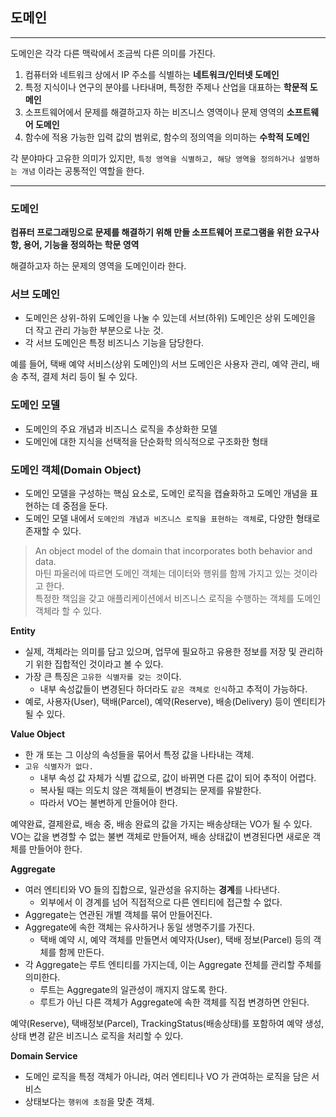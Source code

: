 ## 도메인

---

도메인은 각각 다른 맥락에서 조금씩 다른 의미를 가진다.

1. 컴퓨터와 네트워크 상에서 IP 주소를 식별하는 **네트워크/인터넷 도메인**
2. 특정 지식이나 연구의 분야를 나타내며, 특정한 주제나 산업을 대표하는 **학문적 도메인**
3. 소프트웨어에서 문제를 해결하고자 하는 비즈니스 영역이나 문제 영역의 **소프트웨어 도메인**
4. 함수에 적용 가능한 입력 값의 범위로, 함수의 정의역을 의미하는 **수학적 도메인**

각 분야마다 고유한 의미가 있지만, `특정 영역을 식별하고, 해당 영역을 정의하거나 설명하는 개념` 이라는 공통적인 역할을 한다.

---

### 도메인
**컴퓨터 프로그래밍으로 문제를 해결하기 위해 만들 소프트웨어 프로그램을 위한 요구사항, 용어, 기능을 정의하는 학문 영역**

해결하고자 하는 문제의 영역을 도메인이라 한다.

### 서브 도메인
- 도메인은 상위-하위 도메인을 나눌 수 있는데 서브(하위) 도메인은 상위 도메인을 더 작고 관리 가능한 부분으로 나눈 것.
- 각 서브 도메인은 특정 비즈니스 기능을 담당한다.

예를 들어, 택배 예약 서비스(상위 도메인)의 서브 도메인은 사용자 관리, 예약 관리, 배송 추적, 결제 처리 등이 될 수 있다.

### 도메인 모델
- 도메인의 주요 개념과 비즈니스 로직을 추상화한 모델
- 도메인에 대한 지식을 선택적을 단순화학 의식적으로 구조화한 형태

### 도메인 객체(Domain Object)
- 도메인 모델을 구성하는 핵심 요소로, 도메인 로직을 캡슐화하고 도메인 개념을 표현하는 데 중점을 둔다.
- 도메인 모델 내에서 `도메인의 개념과 비즈니스 로직을 표현하는 객체`로, 다양한 형태로 존재할 수 있다.
>An object model of the domain that incorporates both behavior and data.<br>
>마틴 파울러에 따르면 도메인 객체는 데이터와 행위를 함께 가지고 있는 것이라고 한다.<br>
>특정한 책임을 갖고 애플리케이션에서 비즈니스 로직을 수행하는 객체를 도메인 객체라 할 수 있다.

**Entity**
- 실제, 객체라는 의미를 담고 있으며, 업무에 필요하고 유용한 정보를 저장 및 관리하기 위한 집합적인 것이라고 볼 수 있다.
- 가장 큰 특징은 `고유한 식별자를 갖는 것`이다.
  - 내부 속성값들이 변경된다 하더라도 `같은 객체로 인식`하고 추적이 가능하다.
- 예로, 사용자(User), 택배(Parcel), 예약(Reserve), 배송(Delivery) 등이 엔티티가 될 수 있다.

**Value Object**
- 한 개 또는 그 이상의 속성들을 묶어서 특정 값을 나타내는 객체.
- `고유 식별자가 없다.`
  - 내부 속성 값 자체가 식별 값으로, 값이 바뀌면 다른 값이 되어 추적이 어렵다.
  - 복사될 때는 의도치 않은 객체들이 변경되는 문제를 유발한다.
  - 따라서 VO는 불변하게 만들어야 한다.

예약완료, 결제완료, 배송 중, 배송 완료의 값을 가지는 배송상태는 VO가 될 수 있다.<br>
VO는 값을 변경할 수 없는 불변 객체로 만들어져, 배송 상태값이 변경된다면 새로운 객체를 만들어야 한다. 

**Aggregate**
- 여러 엔티티와 VO 들의 집합으로, 일관성을 유지하는 **경계**를 나타낸다.
  - 외부에서 이 경계를 넘어 직접적으로 다른 엔티티에 접근할 수 없다.
- Aggregate는 연관된 개별 객체를 묶어 만들어진다.
- Aggregate에 속한 객체는 유사하거나 동일 생명주기를 가진다.
  - 택배 예약 시, 예약 객체를 만들면서 예약자(User), 택배 정보(Parcel) 등의 객체를 함께 만든다.
- 각 Aggregate는 루트 엔티티를 가지는데, 이는 Aggregate 전체를 관리할 주체를 의미한다.
  - 루트는 Aggregate의 일관성이 깨지지 않도록 한다.
  - 루트가 아닌 다른 객체가 Aggregate에 속한 객체를 직접 변경하면 안된다.

예약(Reserve), 택배정보(Parcel), TrackingStatus(배송상태)를 포함하여 예약 생성, 상태 변경 같은 비즈니스 로직을 처리할 수 있다.

**Domain Service**
- 도메인 로직을 특정 객체가 아니라, 여러 엔티티나 VO 가 관여하는 로직을 담은 서비스
- 상태보다는 `행위에 초점`을 맞춘 객체.
